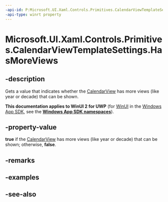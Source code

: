 ```yaml
---
-api-id: P:Microsoft.UI.Xaml.Controls.Primitives.CalendarViewTemplateSettings.HasMoreViews
-api-type: winrt property
---
```


<!-- Property syntax
public bool HasMoreViews { get; }
-->

# Microsoft.UI.Xaml.Controls.Primitives.CalendarViewTemplateSettings.HasMoreViews

## -description
Gets a value that indicates whether the [CalendarView](../microsoft.ui.xaml.controls/calendarview.md) has more views (like year or decade) that can be shown.

**This documentation applies to WinUI 2 for UWP** (for [WinUI](/windows/apps/winui/winui3/) in the [Windows App SDK](/windows/apps/windows-app-sdk/), see the **[Windows App SDK namespaces](/windows/windows-app-sdk/api/winrt/)**).

## -property-value
**true** if the [CalendarView](../microsoft.ui.xaml.controls/calendarview.md) has more views (like year or decade) that can be shown; otherwise, **false**.

## -remarks

## -examples

## -see-also
